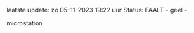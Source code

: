 laatste update: 
zo 05-11-2023 19:22   uur 
Status: FAALT - geel - 
<div class="service Y">microstation</div>